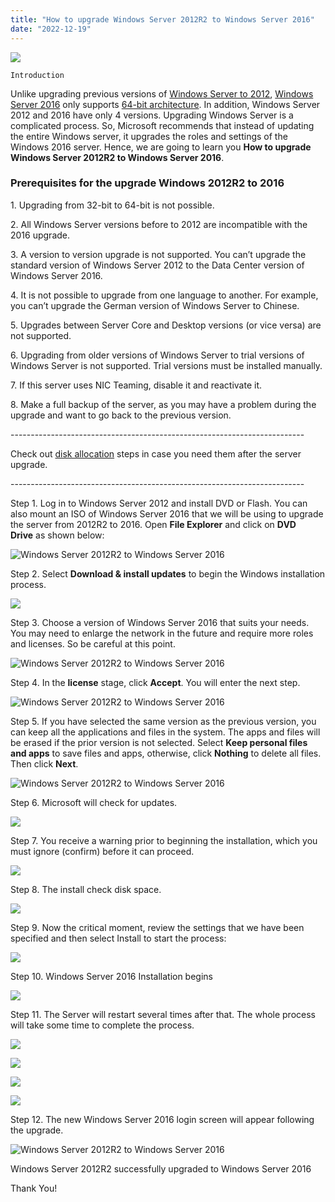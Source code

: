 ```yaml
---
title: "How to upgrade Windows Server 2012R2 to Windows Server 2016"
date: "2022-12-19"
---
```


![](images/How-to-upgrade-Windows-Server-2012R2-to-Windows-Server-2016_utho.jpg)

```
Introduction
```
Unlike upgrading previous versions of [Windows Server to 2012](https://www.microsoft.com/en-in/evalcenter/evaluate-windows-server-2012-r2), [Windows Server 2016](https://www.microsoft.com/en-in/evalcenter/evaluate-windows-server-2016) only supports [64-bit architecture](https://en.wikipedia.org/wiki/64-bit_computing). In addition, Windows Server 2012 and 2016 have only 4 versions. Upgrading Windows Server is a complicated process. So, Microsoft recommends that instead of updating the entire Windows server, it upgrades the roles and settings of the Windows 2016 server. Hence, we are going to learn you **How to upgrade Windows Server 2012R2 to Windows Server 2016**.

### Prerequisites for the upgrade Windows 2012R2 to 2016

1\. Upgrading from 32-bit to 64-bit is not possible.

2\. All Windows Server versions before to 2012 are incompatible with the 2016 upgrade.

3\. A version to version upgrade is not supported. You can’t upgrade the standard version of Windows Server 2012 to the Data Center version of Windows Server 2016.

4\. It is not possible to upgrade from one language to another. For example, you can’t upgrade the German version of Windows Server to Chinese.

5\. Upgrades between Server Core and Desktop versions (or vice versa) are not supported.

6\. Upgrading from older versions of Windows Server to trial versions of Windows Server is not supported. Trial versions must be installed manually.

7\. If this server uses NIC Teaming, disable it and reactivate it.

8\. Make a full backup of the server, as you may have a problem during the upgrade and want to go back to the previous version.

\-------------------------------------------------------------------------

Check out [disk allocation](https://utho.com/docs/tutorial/how-to-allocate-unallocated-disk-space-in-windows/) steps in case you need them after the server upgrade.

\-------------------------------------------------------------------------

Step 1. Log in to Windows Server 2012 and install DVD or Flash. You can also mount an ISO of Windows Server 2016 that we will be using to upgrade the server from 2012R2 to 2016. Open **File Explorer** and click on **DVD Drive** as shown below:

![Windows Server 2012R2 to Windows Server 2016](images/windows-explorer99.webp)

Step 2. Select **Download & install updates** to begin the Windows installation process.

![](images/get-important-updates-for-server.webp)

Step 3. Choose a version of Windows Server 2016 that suits your needs. You may need to enlarge the network in the future and require more roles and licenses. So be careful at this point.

![Windows Server 2012R2 to Windows Server 2016](images/How-to-upgrade-Windows-Server-2012-to-2016-3.jpg)

Step 4. In the **license** stage, click **Accept**. You will enter the next step.

![Windows Server 2012R2 to Windows Server 2016](images/applicable-notices-and-license-terms.webp)

Step 5. If you have selected the same version as the previous version, you can keep all the applications and files in the system. The apps and files will be erased if the prior version is not selected. Select **Keep personal files and apps** to save files and apps, otherwise, click **Nothing** to delete all files. Then click **Next**.

![Windows Server 2012R2 to Windows Server 2016](images/keep-personal-files-and-apps.webp)

Step 6. Microsoft will check for updates.

![](images/gettings-updates.webp)

Step 7. You receive a warning prior to beginning the installation, which you must ignore (confirm) before it can proceed.

![](images/what-needs-your-attention.webp)

Step 8. The install check disk space.

![](images/your-pc-has-enough-space.webp)

Step 9. Now the critical moment, review the settings that we have been specified and then select Install to start the process:

![](images/keep-personal-files-and-apps-1.webp)

Step 10. Windows Server 2016 Installation begins

![](images/installing-windows-server-2016.webp)

Step 11. The Server will restart several times after that. The whole process will take some time to complete the process.

![](images/working-on-updates.webp)

![](images/How-to-upgrade-Windows-Server-2012-to-2016-8.jpg)

![](images/How-to-upgrade-Windows-Server-2012-to-2016-9.jpg)

![](images/How-to-upgrade-Windows-Server-2012-to-2016-10.jpg)

Step 12. The new Windows Server 2016 login screen will appear following the upgrade.

![Windows Server 2012R2 to Windows Server 2016](images/Screenshot_1-27-1024x766.png)

Windows Server 2012R2 successfully upgraded to Windows Server 2016

Thank You!
